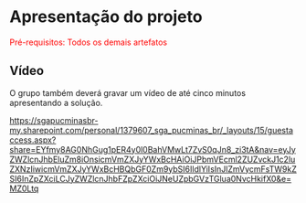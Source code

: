 # Apresentação do projeto

<span style="color:red">Pré-requisitos: Todos os demais artefatos</span>


## Vídeo

O grupo também deverá gravar um vídeo de até cinco minutos apresentando a solução. 

https://sgapucminasbr-my.sharepoint.com/personal/1379607_sga_pucminas_br/_layouts/15/guestaccess.aspx?share=EYfmy8AG0NhGug1pER4y0l0BahVMwLt7ZvS0qJn8_zi3tA&nav=eyJyZWZlcnJhbEluZm8iOnsicmVmZXJyYWxBcHAiOiJPbmVEcml2ZUZvckJ1c2luZXNzIiwicmVmZXJyYWxBcHBQbGF0Zm9ybSI6IldlYiIsInJlZmVycmFsTW9kZSI6InZpZXciLCJyZWZlcnJhbFZpZXciOiJNeUZpbGVzTGlua0NvcHkifX0&e=MZ0Ltq
